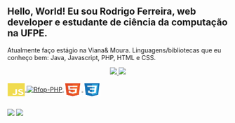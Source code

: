 ## Hello, World! Eu sou Rodrigo Ferreira, web developer e estudante de ciência da computação na UFPE. 
Atualmente faço estágio na Viana& Moura. Linguagens/bibliotecas que eu conheço bem: Java, Javascript, PHP, HTML e CSS.
<div align="center">
  <a href="https://github.com/rfop2">
  <img height="180em" src="https://github-readme-stats.vercel.app/api?username=rfop2&show_icons=true&theme=dracula&include_all_commits=true&count_private=true"/>
  <img height="180em" src="https://github-readme-stats.vercel.app/api/top-langs/?username=rfop2&layout=compact&langs_count=7&theme=dracula"/>
</div>
<div style="display: inline_block"><br>
  <img align="center" alt="Rfop-Js" height="30" width="40" src="https://raw.githubusercontent.com/devicons/devicon/master/icons/javascript/javascript-plain.svg">
  <img align="center" alt="Rfop-PHP" height="30" width="40" src="https://cdn.jsdelivr.net/gh/devicons/devicon/icons/php/php-original.svg" />
  <img align="center" alt="Rfop-HTML" height="30" width="40" src="https://raw.githubusercontent.com/devicons/devicon/master/icons/html5/html5-original.svg">
  <img align="center" alt="Rfop-CSS" height="30" width="40" src="https://raw.githubusercontent.com/devicons/devicon/master/icons/css3/css3-original.svg">
</div>
  
##
  
<div> 
  <a href = "mailto:rfop@cin.ufpe.br"><img src="https://img.shields.io/badge/-Gmail-%23333?style=for-the-badge&logo=gmail&logoColor=white" target="_blank"></a>
  <a href="https://www.linkedin.com/in/rodrigo-ferreira-67345a186/" target="_blank"><img src="https://img.shields.io/badge/-LinkedIn-%230077B5?style=for-the-badge&logo=linkedin&logoColor=white" target="_blank"></a> 
    
</div>
